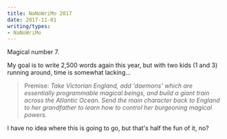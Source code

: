 ```yaml
---
title: NaNoWriMo 2017
date: 2017-11-01
writing/types:
- NaNoWriMo
---
```

Magical number 7.

My goal is to write 2,500 words again this year, but with two kids (1 and 3) running around, time is somewhat lacking...

<!--more-->

> Premise: *Take Victorian England, add 'daemons' which are essentially programmable magical beings, and build a giant train across the Atlantic Ocean. Send the main character back to England to her grandfather to learn how to control her burgeoning magical powers.*

I have no idea where this is going to go, but that's half the fun of it, no?
